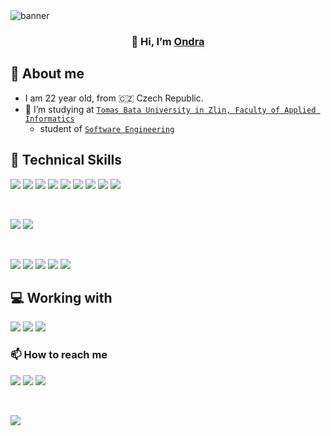 <img align=”left” src="./assets/Banner-Black.png" alt="banner"/>

<h3 align="center">
👋 Hi, I’m <a href=”https://github.com/ondrasalek" target=”_blank” rel=”noreferrer”>Ondra</a>
</h3>

## 🤳 About me

- I am 22 year old, from 🇨🇿 Czech Republic.
- 🌱 I’m studying at [`Tomas Bata University in Zlin, Faculty of Applied Informatics`](https://www.utb.cz/en/)
  - student of [`Software Engineering`](https://fai.utb.cz/en/)

## 💼 Technical Skills

![](https://img.shields.io/badge/Code-Python-informational?style=flat&logo=python&color=14354C)
![](https://img.shields.io/badge/Code-React-informational?style=flat&logo=react&color=61DAFB)
![](https://img.shields.io/badge/Code-JavaScript-informational?style=flat&logo=JavaScript&color=F7DF1E)
![](https://img.shields.io/badge/Code-HTML5-informational?style=flat&logo=HTML5&color=E34F26)
![](https://img.shields.io/badge/Code-C%23-informational?style=flat&logo=c-sharp&color=239120)
![](https://img.shields.io/badge/Code-.NET-informational?style=flat&logo=.net&color=5C2D91)
![](https://img.shields.io/badge/Code-C-informational?style=flat&logo=c&color=00599C)
![](https://img.shields.io/badge/Code-C%2B%2B-informational?style=flat&logo=c%2B%2B&color=00599C)
![](https://img.shields.io/badge/Code-MySQL-informational?style=flat&logo=mysql&color=00000F)

<br>

![](https://img.shields.io/badge/Style-Bootstrap-informational?style=flat&logo=Bootstrap&color=7952B3)
![](https://img.shields.io/badge/Style-CSS3-informational?style=flat&logo=CSS3&color=1572B6)

<br>

![](https://img.shields.io/badge/Tools-Git-informational?style=flat&logo=Git&color=F05032)
![](https://img.shields.io/badge/Tools-Vercel-informational?style=flat&logo=vercel&color=000)
![](https://img.shields.io/badge/Tools-Netlify-informational?style=flat&logo=netlify&color=00C7B7)
![](https://img.shields.io/badge/Tools-Heroku-informational?style=flat&logo=Heroku&color=430098)
![](https://img.shields.io/badge/Tools-Google_Cloud-informational?style=flat&logo=google-cloud&color=4285F4)

## 💻 Working with

![](https://img.shields.io/badge/Apple-MacBook-999999?style=flat-square&logo=apple&logoColor=white)
![](https://img.shields.io/badge/Windows-10-0078D6?style=flat-square&logo=windows&logoColor=white)
![](https://img.shields.io/badge/Raspberry_PI-Zero2_/_3B_/_Pico-0078D6?style=flat-square&logo=raspberrypi&color=E4405F)

<!-- ![](https://img.shields.io/badge/Code-PostgreSQL-informational?style=flat&logo=PostgreSQL&color=336791)
![](https://img.shields.io/badge/Code-SQLite-informational?style=flat&logo=SQLite&color=003B57) -->

### 📫 How to reach me

<a href="mailto:ondrasalek@gmail.com">![](https://img.shields.io/badge/Gmail-D14836?style=for-the-badge&logo=gmail&logoColor=white)</a>
<a href="https://www.instagram.com/salek_ondrej/">![](https://img.shields.io/badge/Instagram-E4405F?style=for-the-badge&logo=instagram&logoColor=white)</a>
<a href="https://www.linkedin.com/in/ondrejsalek/">![](https://img.shields.io/badge/LinkedIn-0077B5?style=for-the-badge&logo=linkedin&logoColor=white)</a>

<br>

<!--
### 📈 GitHub Stats
<table>
<tr>
<th> Stats </th>
<th> Most Used Languages </th>
</tr>
<tr>
<td>

[![Stats](https://github-readme-stats.vercel.app/api?username=ondrasalek&theme=dark&hide_title=true&custom_title=Stats&disable_animations=true&show_icons=true&hide_rank=true)](https://github.com/anuraghazra/github-readme-stats)

</td>
<td>

[![Top Langs](https://github-readme-stats.vercel.app/api/top-langs/?username=ondrasalek&theme=dark&hide_title=true&layout=compact)](https://github.com/yushi1007)

</td>
</tr>

</table> -->

![](https://visitor-badge.glitch.me/badge?page_id=ondrasalek&left_color=grey&right_color=violet)

<!---
ondrasalek/ondrasalek is a ✨ special ✨ repository because its `README.md` (this file) appears on your GitHub profile.
You can click the Preview link to take a look at your changes.
--->
